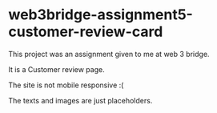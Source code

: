 # web3bridge-assignment5-customer-review-card

This project was an assignment given to me at web 3 bridge.

It is a Customer review page.

The site is not mobile responsive :(

The texts and images are just placeholders.
